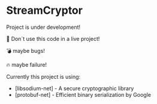 StreamCryptor
=========

Project is under development!

:facepunch: Don`t use this code in a live project!

:bomb: maybe bugs!

:fire: maybe failure!

Currently this project is using:

  * [libsodium-net] - A secure cryptographic library
  * [protobuf-net] - Efficient binary serialization by Google
